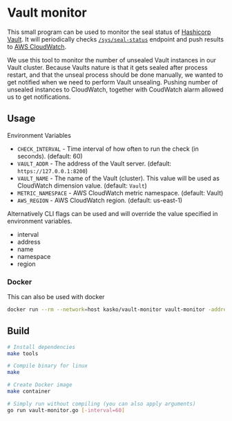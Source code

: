 # Vault monitor

This small program can be used to monitor the seal status of [Hashicorp Vault](https://www.vaultproject.io). It will
periodically checks [`/sys/seal-status`](https://www.vaultproject.io/api/system/seal-status.html) endpoint and push
results to [AWS CloudWatch](https://aws.amazon.com/cloudwatch/).

We use this tool to monitor the number of unsealed Vault instances in our Vault cluster. Because Vaults nature is
that it gets sealed after process restart, and that the unseal process should be done manually, we wanted to get
notified when we need to perform Vault unsealing. Pushing number of unsealed instances to CloudWatch, together with
CoudWatch alarm allowed us to get notifications.

## Usage

Environment Variables

- `CHECK_INTERVAL` - Time interval of how often to run the check (in seconds). (default: 60)
- `VAULT_ADDR` - The address of the Vault server. (default: `https://127.0.0.1:8200`)
- `VAULT_NAME` - The name of the Vault (cluster). This value will be used as CloudWatch dimension value. (default: `Vault`)
- `METRIC_NAMESPACE` - AWS CloudWatch metric namespace. (default: Vault)
- `AWS_REGION` - AWS CloudWatch region. (default: us-east-1)

Alternatively CLI flags can be used and will override the value specified in environment variables.

- interval
- address
- name
- namespace
- region

### Docker

This can also be used with docker

```sh
docker run --rm --network=host kasko/vault-monitor vault-monitor -address=http://127.0.0.1:8200 -region=eu-west-1
```

## Build

```sh
# Install dependencies
make tools

# Compile binary for linux
make

# Create Docker image
make container

# Simply run without compiling (you can also apply arguments)
go run vault-monitor.go [-interval=60]
```
